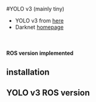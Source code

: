 #YOLO v3 (mainly tiny)
  + YOLO v3 from [here]()
  + Darknet [homepage]()

<br>

#### ROS version implemented

## installation


## YOLO v3 ROS version
